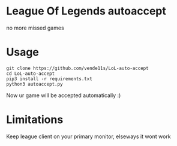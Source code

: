 # League Of Legends autoaccept
no more missed games
# Usage
```
git clone https://github.com/vende11s/LoL-auto-accept
cd LoL-auto-accept
pip3 install -r requirements.txt 
python3 autoaccept.py
```

Now ur game will be accepted automatically :) 
# Limitations
Keep league client on your primary monitor, elseways it wont work
